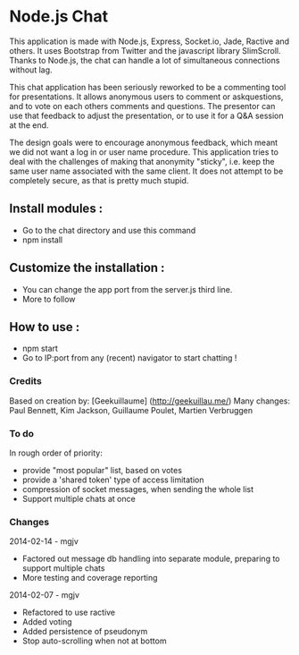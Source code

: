 Node.js Chat
===

This application is made with Node.js, Express, Socket.io, Jade, Ractive and others.
It uses Bootstrap from Twitter and the javascript library SlimScroll.
Thanks to Node.js, the chat can handle a lot of simultaneous connections without lag.

This chat application has been seriously reworked to be a commenting tool for 
presentations. It allows anonymous users to comment or askquestions, and to vote on each others comments and questions. The presentor can use that feedback to adjust the presentation, or to use it for a Q&A session at the end.

The design goals were to encourage anonymous feedback, which meant we did not want a log in or user name procedure. This application tries to deal with the challenges of making that anonymity "sticky", 
i.e. keep the same user name associated with the same client. It does not attempt to be completely 
secure, as that is pretty much stupid.

## Install modules :

- Go to the chat directory and use this command
- npm install

## Customize the installation :

- You can change the app port from the server.js third line.
- More to follow

## How to use :

- npm start
- Go to IP:port from any (recent) navigator to start chatting !

### Credits

Based on creation by: [Geekuillaume] (http://geekuillau.me/)
Many changes: Paul Bennett, Kim Jackson, Guillaume Poulet, Martien Verbruggen

### To do

In rough order of priority:

- provide "most popular" list, based on votes
- provide a 'shared token' type of access limitation
- compression of socket messages, when sending the whole list
- Support multiple chats at once

### Changes

2014-02-14 - mgjv

- Factored out message db handling into separate module, preparing to support multiple chats
- More testing and coverage reporting

2014-02-07 - mgjv

- Refactored to use ractive
- Added voting
- Added persistence of pseudonym
- Stop auto-scrolling when not at bottom

